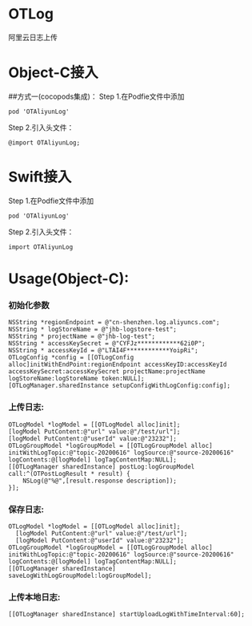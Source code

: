 # OTLog
阿里云日志上传

# Object-C接入
##方式一(cocopods集成)：
Step 1.在Podfie文件中添加
```   
pod 'OTAliyunLog'
```       
Step 2.引入头文件：
```   
@import OTAliyunLog;
```   
# Swift接入
Step 1.在Podfie文件中添加
```   
pod 'OTAliyunLog'
```    
Step 2.引入头文件：
```   
import OTAliyunLog
```   
# Usage(Object-C):
### 初始化参数
``` 
NSString *regionEndpoint = @"cn-shenzhen.log.aliyuncs.com";
NSString * logStoreName = @"jhb-logstore-test";
NSString * projectName = @"jhb-log-test";
NSString * accessKeySecret = @"CYFJz************62i0P";
NSString * accessKeyId = @"LTAI4F************YoipRi";
OTLogConfig *config = [[OTLogConfig alloc]initWithEndPoint:regionEndpoint accessKeyID:accessKeyId accessKeySecret:accessKeySecret projectName:projectName logStoreName:logStoreName token:NULL];
[OTLogManager.sharedInstance setupConfigWithLogConfig:config];
```   
### 上传日志:
```   
OTLogModel *logModel = [[OTLogModel alloc]init];
[logModel PutContent:@"url" value:@"/test/url"];
[logModel PutContent:@"userId" value:@"23232"];
OTLogGroupModel *logGroupModel = [[OTLogGroupModel alloc] initWithLogTopic:@"topic-20200616" logSource:@"source-20200616" logContents:@[logModel] logTagContentMap:NULL];
[[OTLogManager sharedInstance] postLog:logGroupModel call:^(OTPostLogResult * result) {
    NSLog(@"%@",[result.response description]);
}];
```   
### 保存日志:
```   
OTLogModel *logModel = [[OTLogModel alloc]init];
  [logModel PutContent:@"url" value:@"/test/url"];
  [logModel PutContent:@"userId" value:@"23232"];
OTLogGroupModel *logGroupModel = [[OTLogGroupModel alloc] initWithLogTopic:@"topic-20200616" logSource:@"source-20200616" logContents:@[logModel] logTagContentMap:NULL];
[[OTLogManager sharedInstance] saveLogWithLogGroupModel:logGroupModel];
```   
### 上传本地日志:
```   
[[OTLogManager sharedInstance] startUploadLogWithTimeInterval:60];
```   
